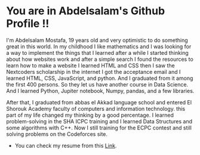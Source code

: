# You are in Abdelsalam's Github Profile !!

 I'm Abdelsalam Mostafa, 19 years old and very optimistic to do something great in this world.
In my childhood I like mathematics and I was looking for a way to implement the things that I learned after a while I started thinking about how websites work and after a simple search I found the resources to learn how to make a website I learned HTML and CSS then I saw the Nextcoders scholarship in the internet I got the acceptance email and I learned HTML, CSS, JavaScript, and python. And I graduated from it among the first 400 persons. So they let us have another course in Data Science. And I learned Python, Jupiter notebook, Numpy, pandas, and a few libraries.

After that, I graduated from abbas el Akkad language school and entered El Shorouk Academy faculty of computers and information technology. this part of my life changed my thinking by a good percentage. I learned problem-solving in the SHA ICPC training and I learned Data Structures and some algorithms with C++. Now I still training for the ECPC contest and still solving problems on the Codeforces site.
- You can check my resume from this [Link](https://drive.google.com/file/d/1H9yzfThTZGTY5DDmqe2WsXAFfULFQKJd/view?usp=share_link).

<!---
SORVER/SORVER is a ✨ special ✨ repository because its `README.md` (this file) appears on your GitHub profile.
You can click the Preview link to take a look at your changes.
--->
